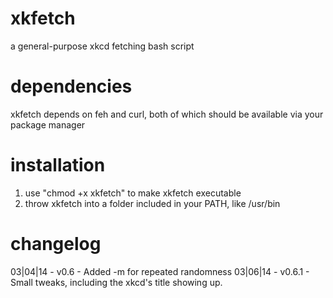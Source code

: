xkfetch
=======

a general-purpose xkcd fetching bash script


dependencies
============

xkfetch depends on feh and curl, both of which should be available via your package manager


installation
============

1. use "chmod +x xkfetch" to make xkfetch executable
2. throw xkfetch into a folder included in your PATH, like /usr/bin


changelog
=========

03|04|14 - v0.6 - Added -m for repeated randomness
03|06|14 - v0.6.1 - Small tweaks, including the xkcd's title showing up.
